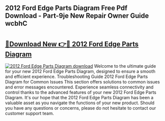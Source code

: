 ## 2012 Ford Edge Parts Diagram Free Pdf Download - Part-9je New Repair Owner Guide wcbhC

# <h2><a href="http://dfunuui.blite.top/?on=2012+Ford+Edge+Parts+Diagram">🔗Download New 👉🔴 2012 Ford Edge Parts Diagram</a></h2>

[![2012 Ford Edge Parts Diagram download](https://i.imgur.com/lujVjoI.png)](http://dfunuui.blite.top/?on=2012+Ford+Edge+Parts+Diagram)
Welcome to the ultimate guide for your new 2012 Ford Edge Parts Diagram, designed to ensure a smooth and efficient experience. Troubleshooting Guide 2012 Ford Edge Parts Diagram for Common Issues This section offers solutions to common issues and error messages encountered. Experience seamless connectivity and control thanks to the advanced features of your new 2012 Ford Edge Parts Diagram. It's our hope that the 2012 Ford Edge Parts Diagram has been a valuable asset as you navigate the functions of your new product. Should you have any questions or concerns, please do not hesitate to contact our customer support team.
